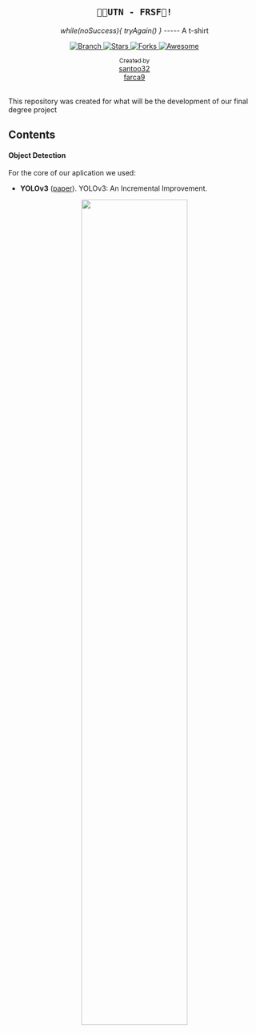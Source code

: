 <h2 align="center"><code>🧑‍🎓UTN - FRSF🎉!</code></h2>
<p align="center"><i>while(noSuccess){ tryAgain() }</i> 
  ----- A t-shirt</p>
<p align="center">
  <a href=https://github.com/santoo32/PFC-2020-FRSF/tree/master">
    <img src="https://img.shields.io/badge/Branch-master-green.svg?longCache=true"
        alt="Branch">
  </a>
  <a href="https://github.com/santoo32/PFC-2020-FRSF/stargazers">
    <img src="https://img.shields.io/github/stars/YunYang1994/TensorFlow2.0-Examples.svg?label=Stars&style=social"
        alt="Stars">
  </a>
    <a href="https://github.com/santoo32/PFC-2020-FRSF/network/members">
    <img src="https://img.shields.io/github/forks/YunYang1994/TensorFlow2.0-Examples.svg?label=Forks&style=social"
        alt="Forks">
  </a>
  </a>
   <a href="https://github.com/sindresorhus/awesome">
   <img src="https://cdn.rawgit.com/sindresorhus/awesome/d7305f38d29fed78fa85652e3a63e154dd8e8829/media/badge.svg"
        alt="Awesome">
  </a>
  </a>
   <a href="https://github.com/santoo32/PFC-2020-FRSF/blob/master/LICENSE">
</p>
<div align="center">
  <sub>Created by
   <div>
    <a href="https://github.com/santoo32">santoo32</a>
   </div>
   <div>
    <a href="https://github.com/farca9">farca9</a>
   </div>
</div>
<br>
    
This repository was created for what will be the development of our final degree project

## Contents

#### Object Detection
For the core of our aplication we used:
- **YOLOv3** ([paper](https://arxiv.org/pdf/1804.02767.pdf)). YOLOv3: An Incremental Improvement.

<p align="center">
    <img width="65%" src="https://user-images.githubusercontent.com/30433053/67914531-656bb080-fbcb-11e9-9775-302a25faf747.png" style="max-width:65%;">
    </a>
</p>



